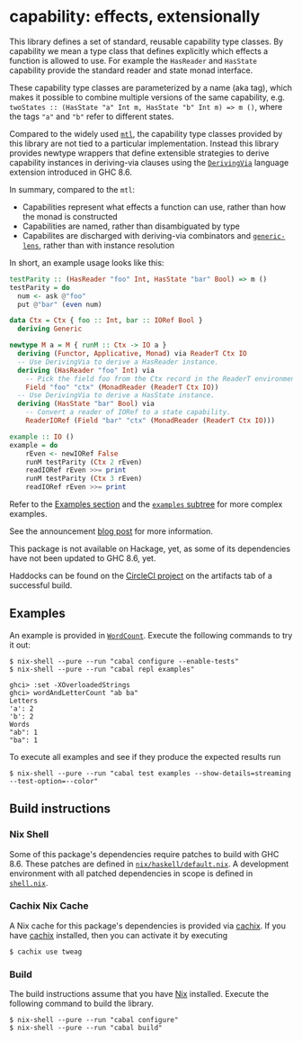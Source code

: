 # capability: effects, extensionally

This library defines a set of standard, reusable capability type classes.
By capability we mean a type class that defines explicitly which effects
a function is allowed to use. For example the `HasReader` and `HasState`
capability provide the standard reader and state monad interface.

These capability type classes are parameterized by a name (aka tag),
which makes it possible to combine multiple versions of the same capability,
e.g. `twoStates :: (HasState "a" Int m, HasState "b" Int m) => m ()`,
where the tags `"a"` and `"b"` refer to different states.

Compared to the widely used [`mtl`][mtl], the capability type classes provided
by this library are not tied to a particular implementation.
Instead this library provides newtype wrappers that define extensible strategies
to derive capability instances in deriving-via clauses
using the [`DerivingVia`][deriving-via] language extension
introduced in GHC 8.6.

In summary, compared to the `mtl`:

- Capabilities represent what effects a function can use, rather than
  how the monad is constructed
- Capabilities are named, rather than disambiguated by type
- Capabilites are discharged with deriving-via combinators and
 [`generic-lens`][generic-lens], rather than with instance resolution

In short, an example usage looks like this:

``` haskell
testParity :: (HasReader "foo" Int, HasState "bar" Bool) => m ()
testParity = do
  num <- ask @"foo"
  put @"bar" (even num)

data Ctx = Ctx { foo :: Int, bar :: IORef Bool }
  deriving Generic

newtype M a = M { runM :: Ctx -> IO a }
  deriving (Functor, Applicative, Monad) via ReaderT Ctx IO
  -- Use DerivingVia to derive a HasReader instance.
  deriving (HasReader "foo" Int) via
    -- Pick the field foo from the Ctx record in the ReaderT environment.
    Field "foo" "ctx" (MonadReader (ReaderT Ctx IO))
  -- Use DerivingVia to derive a HasState instance.
  deriving (HasState "bar" Bool) via
    -- Convert a reader of IORef to a state capability.
    ReaderIORef (Field "bar" "ctx" (MonadReader (ReaderT Ctx IO)))

example :: IO ()
example = do
    rEven <- newIORef False
    runM testParity (Ctx 2 rEven)
    readIORef rEven >>= print
    runM testParity (Ctx 3 rEven)
    readIORef rEven >>= print
```

Refer to the [Examples section](#examples)
and the [`examples` subtree](./examples)
for more complex examples.

See the announcement [blog post][blog] for more information.

This package is not available on Hackage, yet, as some of its dependencies
have not been updated to GHC 8.6, yet.

Haddocks can be found on the [CircleCI project][circleci]
on the artifacts tab of a successful build.

[circleci]: https://circleci.com/gh/tweag/capabilities-via/tree/master
[mtl]: http://hackage.haskell.org/package/mtl
[blog]: https://www.tweag.io/posts/2018-09-27-capability.html
[deriving-via]: https://downloads.haskell.org/~ghc/8.6.1/docs/html/users_guide/glasgow_exts.html#deriving-via
[generic-lens]: https://hackage.haskell.org/package/generic-lens

## Examples

An example is provided in [`WordCount`](examples/WordCount.hs).
Execute the following commands to try it out:

```
$ nix-shell --pure --run "cabal configure --enable-tests"
$ nix-shell --pure --run "cabal repl examples"

ghci> :set -XOverloadedStrings
ghci> wordAndLetterCount "ab ba"
Letters
'a': 2
'b': 2
Words
"ab": 1
"ba": 1
```

To execute all examples and see if they produce the expected results run

```
$ nix-shell --pure --run "cabal test examples --show-details=streaming --test-option=--color"
```

## Build instructions

### Nix Shell

Some of this package's dependencies require patches to build with GHC 8.6.
These patches are defined in
[`nix/haskell/default.nix`](nix/haskell/default.nix).
A development environment with all patched dependencies in scope is defined in
[`shell.nix`](shell.nix).

### Cachix Nix Cache

A Nix cache for this package's dependencies is provided via [cachix][cachix].
If you have [cachix][cachix] installed, then you can activate it by executing

```
$ cachix use tweag
```

[cachix]: https://cachix.org/

### Build

The build instructions assume that you have [Nix][nix] installed.
Execute the following command to build the library.

```
$ nix-shell --pure --run "cabal configure"
$ nix-shell --pure --run "cabal build"
```

[nix]: https://nixos.org/nix/
